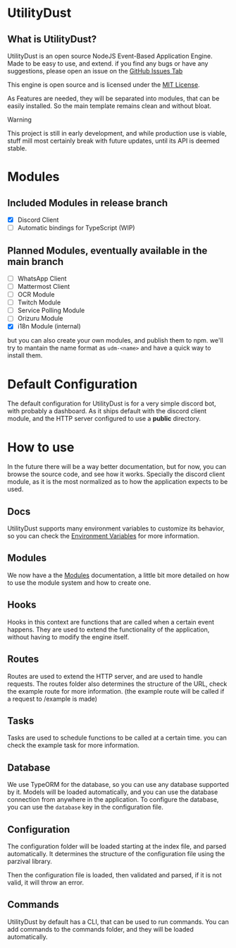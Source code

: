 
# UtilityDust

## What is UtilityDust?

UtilityDust is an open source NodeJS Event-Based Application Engine. Made to be easy to use, and extend.
if you find any bugs or have any suggestions, please open an issue on the [GitHub Issues Tab](https://github.com/GaryCraft/UtilityDust/issues)

This engine is open source and is licensed under the [MIT License](https://opensource.org/licenses/MIT).

As Features are needed, they will be separated into modules, that can be easily installed.
So the main template remains clean and without bloat.

> [!WARNING]
> This project is still in early development, and while production use is viable, stuff mill most certainly break with future updates, until its API is deemed stable.

# Modules

## Included Modules in release branch

- [x] Discord Client
- [ ] Automatic bindings for TypeScript (WIP)

## Planned Modules, eventually available in the main branch

- [ ] WhatsApp Client
- [ ] Mattermost Client
- [ ] OCR Module
- [ ] Twitch Module
- [ ] Service Polling Module
- [ ] Orizuru Module
- [x] i18n Module (internal)

but you can also create your own modules, and publish them to npm.
we'll try to mantain the name format as `udm-<name>`
and have a quick way to install them.

# Default Configuration

The default configuration for UtilityDust is for a very simple discord bot, with probably a dashboard.
As it ships default with the discord client module, and the HTTP server configured to use a **public** directory.

# How to use

In the future there will be a way better documentation, but for now, you can browse the source code, and see how it works.
Specially the discord client module, as it is the most normalized as to how the application expects to be used.

## Docs

UtilityDust supports many environment variables to customize its behavior, so you can check the [Environment Variables](docs/env_vars.md) for more information.

## Modules

We now have a the [Modules](docs/modules.md) documentation, a little bit more detailed on how to use the module system and how to create one.

## Hooks

Hooks in this context are functions that are called when a certain event happens.
They are used to extend the functionality of the application, without having to modify the engine itself.

## Routes

Routes are used to extend the HTTP server, and are used to handle requests.
The routes folder also determines the structure of the URL, check the example route for more information.
(the example route will be called if a request to /example is made)

## Tasks

Tasks are used to schedule functions to be called at a certain time.
you can check the example task for more information.

## Database

We use TypeORM for the database, so you can use any database supported by it.
Models will be loaded automatically, and you can use the database connection from anywhere in the application.
To configure the database, you can use the `database` key in the configuration file.

## Configuration

The configuration folder will be loaded starting at the index file, and parsed automatically.
It determines the structure of the configuration file using the parzival library.

Then the configuration file is loaded, then validated and parsed, if it is not valid, it will throw an error.

## Commands

UtilityDust by default has a CLI, that can be used to run commands.
You can add commands to the commands folder, and they will be loaded automatically.
